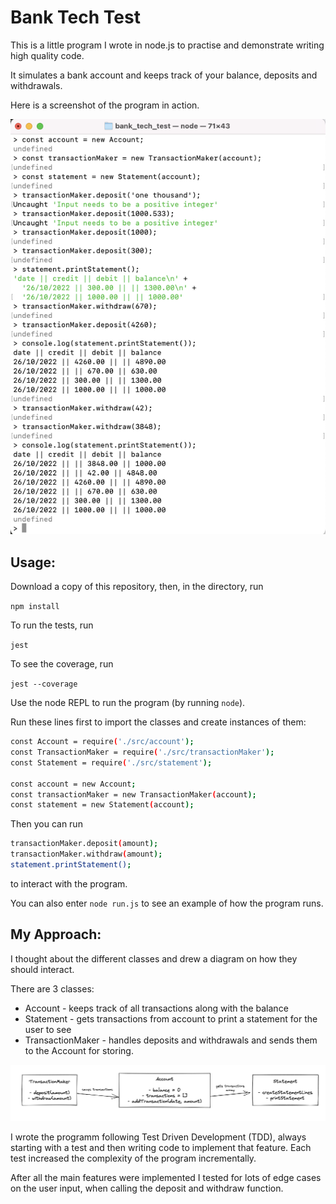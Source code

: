 # Bank Tech Test

This is a little program I wrote in node.js to practise and demonstrate writing high quality code.

It simulates a bank account and keeps track of your balance, deposits and withdrawals.

Here is a screenshot of the program in action.

![screenshot](./program_screenshot.png)

## Usage:
Download a copy of this repository, then, in the directory, run 

`npm install`

To run the tests, run

`jest`

To see the coverage, run 

`jest --coverage`

Use the node REPL to run the program (by running `node`).

Run these lines first to import the classes and create instances of them:
```bash
const Account = require('./src/account');
const TransactionMaker = require('./src/transactionMaker');
const Statement = require('./src/statement');

const account = new Account;
const transactionMaker = new TransactionMaker(account);
const statement = new Statement(account);
```

Then you can run
```bash
transactionMaker.deposit(amount);
transactionMaker.withdraw(amount);
statement.printStatement();
```
to interact with the program.

You can also enter `node run.js` to see an example of how the program runs.

## My Approach:
I thought about the different classes and drew a diagram on how they should interact. 

There are 3 classes:
- Account - keeps track of all transactions along with the balance
- Statement - gets transactions from account to print a statement for the user to see
- TransactionMaker - handles deposits and withdrawals and sends them to the Account for storing.

![diagram](./classes_diagram.png)

I wrote the programm following Test Driven Development (TDD), always starting with a test and then writing code to implement that feature. Each test increased the complexity of the program incrementally.

After all the main features were implemented I tested for lots of edge cases on the user input, when calling the deposit and withdraw function.